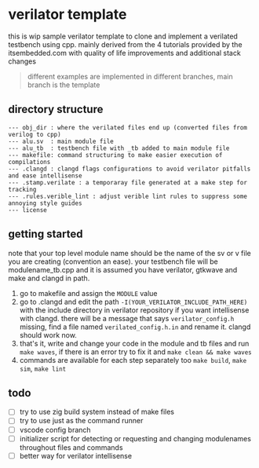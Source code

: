 # verilator template

this is wip sample verilator template to clone and implement a verilated testbench using cpp.
mainly derived from the 4 tutorials provided by the itsembedded.com with quality of life improvements and additional stack changes

> different examples are implemented in different branches, main branch is the template

## directory structure

```text
--- obj_dir : where the verilated files end up (converted files from verilog to cpp)
--- alu.sv  : main module file
--- alu_tb  : testbench file with _tb added to main module file
--- makefile: command structuring to make easier execution of compilations
--- .clangd : clangd flags configurations to avoid verilator pitfalls and ease intellisense
--- .stamp.verilate : a temporaray file generated at a make step for tracking
--- .rules.verible_lint : adjust verible lint rules to suppress some annoying style guides
--- license
```

## getting started

note that your top level module name should be the name of the sv or v file you are creating (convention an ease).
your testbench file will be modulename_tb.cpp and it is assumed you have verilator, gtkwave and make and clangd in path.

1. go to makefile and assign the `MODULE` value
2. go to .clangd and edit the path `-I(YOUR_VERILATOR_INCLUDE_PATH_HERE)` with the include directory in verilator repository if you want intellisense with clangd.
   there will be a message that says `verilator_config.h` missing, find a file named `verilated_config.h.in` and rename it. clangd should work now.
3. that's it, write and change your code in the module and tb files and run `make waves`, if there is an error try to fix it and `make clean && make waves`
4. commands are available for each step separately too `make build`, `make sim`, `make lint`

## todo

- [ ] try to use zig build system instead of make files
- [ ] try to use just as the command runner
- [ ] vscode config branch
- [ ] initializer script for detecting or requesting and changing modulenames throughout files and commands
- [ ] better way for verilator intellisense
